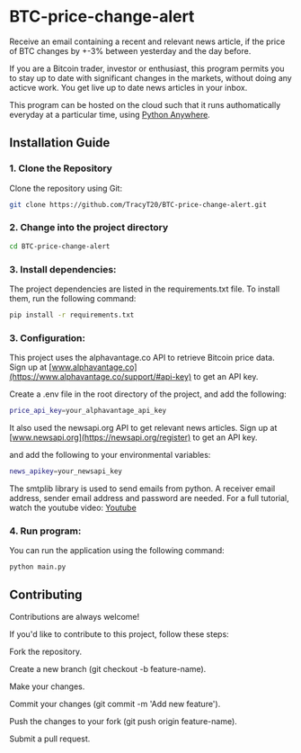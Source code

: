 # BTC-price-change-alert
Receive an email containing a recent and relevant news article, if the price of BTC changes by +-3%  between yesterday and the day before.

If you are a Bitcoin trader, investor or enthusiast, this program permits you to stay up to date with significant changes in the markets, without doing any acticve work. You get live up to date news articles in your inbox.

This program can be hosted on the cloud such that it  runs authomatically everyday at a particular time, using [Python Anywhere](https://www.pythonanywhere.com/).

## Installation Guide
### 1. Clone the Repository
Clone the repository using Git:

```bash
git clone https://github.com/TracyT20/BTC-price-change-alert.git

```

### 2. Change into the project directory

```bash
cd BTC-price-change-alert
```
### 3. Install dependencies:
The project dependencies are listed in the requirements.txt file. To install them, run the following command:

```bash
pip install -r requirements.txt
```
### 3. Configuration:

This project uses the alphavantage.co API to retrieve Bitcoin price data.
Sign up at [www.alphavantage.co](https://www.alphavantage.co/support/#api-key) to get an API key.

Create a .env file in the root directory of the project, and add the following:

```bash
price_api_key=your_alphavantage_api_key
```
It also used the newsapi.org API to get relevant news articles.
Sign up at [www.newsapi.org](https://newsapi.org/register) to get an API key.

and add the following to your environmental variables:

```bash
news_apikey=your_newsapi_key
```
The smtplib library is used to send emails from python. A receiver email address, sender email address and password are needed.
For a full tutorial, watch the youtube video: [Youtube](https://www.youtube.com/watch?v=ueqZ7RL8zxM)

### 4. Run program:
You can run the application using the following command:

```bash
python main.py
```

## Contributing

Contributions are always welcome!

If you'd like to contribute to this project, follow these steps:

Fork the repository.

Create a new branch (git checkout -b feature-name).

Make your changes.

Commit your changes (git commit -m 'Add new feature').

Push the changes to your fork (git push origin feature-name).

Submit a pull request.
